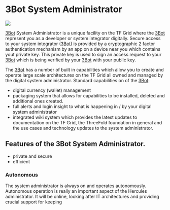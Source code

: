 # 3Bot System Administrator

![](tftech__3bot_dashboard.png  )

[3Bot](threefold__[3Bot](threefold__3bot_def)_def) System Administrator is a unique facility on the TF Grid where the [3Bot](threefold__[3Bot](threefold__3bot_def)_def) represent you as a developer or system integrator digitally.  Secure access to your system integrator ([3Bot](threefold__3bot_def)) is provided by a cryptographic 2 factor authentication mechanism by an app on a device near you which contains yout private key. This private key is used to sign an access request to your [3Bot](threefold__3bot_def) which is being verified by your [3Bot](threefold__3bot_def) with your public key.

The [3Bot](threefold__3bot_def) has a number of built in capabilities which allow you to create and operate large scale architectures on the TF Grid all owned and managed by the digital system administrator.  Standard capabilities on of the [3Bot](threefold__3bot_def):

- digital currency (wallet) management
- packaging system that allows for capabilities to be installed, deleted and additional ones created.
- full alerts and login insight to what is happening in / by your digital system administrator
- integrated wiki system which provides the latest updates to documentation on the TF Grid, the ThreeFold foundation in general and the use cases and technology updates to the system administrator.


## Features of the 3Bot System Administrator.

- private and secure
- efficient

### Autonomous

The system administrator is always on and operates autonomously.  Autonomous operation is really an important aspect of the Hercules administrator.  It will be online, looking after IT architectures and providing crucial support for keeping 